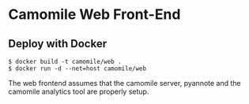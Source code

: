# Camomile Web Front-End

## Deploy with Docker

```
$ docker build -t camomile/web .
$ docker run -d --net=host camomile/web
```

The web frontend assumes that the camomile server, pyannote and the camomile analytics tool are properly setup.